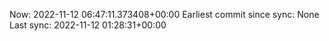 Now: 2022-11-12 06:47:11.373408+00:00 Earliest commit since sync: None Last sync: 2022-11-12 01:28:31+00:00
